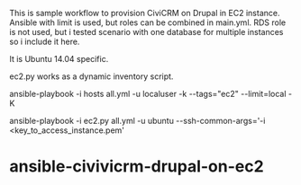 This is sample workflow to provision CiviCRM on Drupal in EC2 instance. Ansible with limit is used, but roles can be combined in main.yml. RDS role is not used, but i tested scenario with one database for multiple instances so i include it here.

It is Ubuntu 14.04 specific.

ec2.py works as a dynamic inventory script.

ansible-playbook -i hosts all.yml -u localuser -k --tags="ec2" --limit=local -K 
 
ansible-playbook -i ec2.py all.yml  -u ubuntu --ssh-common-args='-i <key_to_access_instance.pem' 
# ansible-civivicrm-drupal-on-ec2
